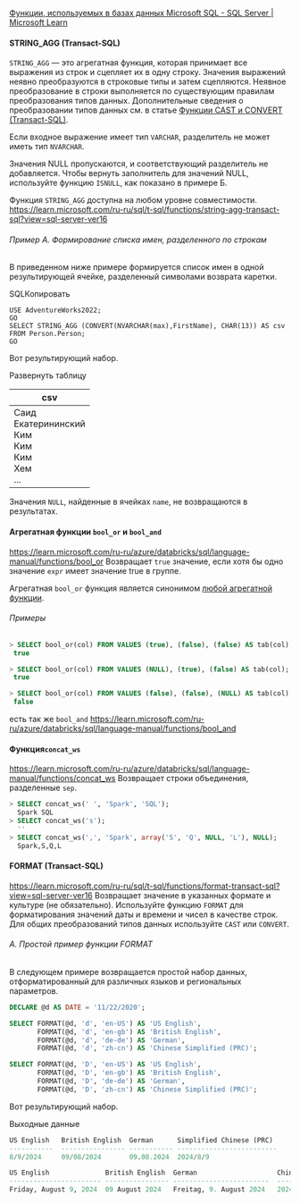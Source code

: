 [Функции, используемых в базах данных Microsoft SQL - SQL Server | Microsoft Learn](https://learn.microsoft.com/ru-ru/sql/t-sql/functions/functions?view=sql-server-ver16)

#### STRING_AGG (Transact-SQL)
`STRING_AGG` — это агрегатная функция, которая принимает все выражения из строк и сцепляет их в одну строку. Значения выражений неявно преобразуются в строковые типы и затем сцепляются. Неявное преобразование в строки выполняется по существующим правилам преобразования типов данных. Дополнительные сведения о преобразовании типов данных см. в статье [Функции CAST и CONVERT (Transact-SQL)](https://learn.microsoft.com/ru-ru/sql/t-sql/functions/cast-and-convert-transact-sql?view=sql-server-ver16).

Если входное выражение имеет тип `VARCHAR`, разделитель не может иметь тип `NVARCHAR`.

Значения NULL пропускаются, и соответствующий разделитель не добавляется. Чтобы вернуть заполнитель для значений NULL, используйте функцию `ISNULL`, как показано в примере Б.

Функция `STRING_AGG` доступна на любом уровне совместимости.
https://learn.microsoft.com/ru-ru/sql/t-sql/functions/string-agg-transact-sql?view=sql-server-ver16

###### Пример А. Формирование списка имен, разделенного по строкам

В приведенном ниже примере формируется список имен в одной результирующей ячейке, разделенный символами возврата каретки.

SQLКопировать

```
USE AdventureWorks2022;
GO
SELECT STRING_AGG (CONVERT(NVARCHAR(max),FirstName), CHAR(13)) AS csv 
FROM Person.Person;
GO
```

Вот результирующий набор.

Развернуть таблицу

|csv|
|---|
|Саид  <br>Екатерининский  <br>Ким  <br>Ким  <br>Ким  <br>Хем  <br>...|

Значения `NULL`, найденные в ячейках `name`, не возвращаются в результатах.
#### Агрегатная функции `bool_or` и `bool_and`
https://learn.microsoft.com/ru-ru/azure/databricks/sql/language-manual/functions/bool_or
Возвращает `true` значение, если хотя бы одно значение `expr` имеет значение true в группе.

Агрегатная `bool_or` функция является синонимом [любой агрегатной функции](https://learn.microsoft.com/ru-ru/azure/databricks/sql/language-manual/functions/any).
###### Примеры

```SQL
> SELECT bool_or(col) FROM VALUES (true), (false), (false) AS tab(col);
 true

> SELECT bool_or(col) FROM VALUES (NULL), (true), (false) AS tab(col);
 true

> SELECT bool_or(col) FROM VALUES (false), (false), (NULL) AS tab(col);
 false
```
есть так же `bool_and`
https://learn.microsoft.com/ru-ru/azure/databricks/sql/language-manual/functions/bool_and
####  Функция`concat_ws`
https://learn.microsoft.com/ru-ru/azure/databricks/sql/language-manual/functions/concat_ws
Возвращает строки объединения, разделенные `sep`.

```SQL
> SELECT concat_ws(' ', 'Spark', 'SQL');
  Spark SQL
> SELECT concat_ws('s');
  ''
> SELECT concat_ws(',', 'Spark', array('S', 'Q', NULL, 'L'), NULL);
  Spark,S,Q,L
```
#### FORMAT (Transact-SQL)
https://learn.microsoft.com/ru-ru/sql/t-sql/functions/format-transact-sql?view=sql-server-ver16
Возвращает значение в указанных формате и культуре (не обязательно). Используйте функцию `FORMAT` для форматирования значений даты и времени и чисел в качестве строк. Для общих преобразований типов данных используйте `CAST` или `CONVERT`.

###### А. Простой пример функции FORMAT

В следующем примере возвращается простой набор данных, отформатированный для различных языков и региональных параметров.

```SQL
DECLARE @d AS DATE = '11/22/2020';

SELECT FORMAT(@d, 'd', 'en-US') AS 'US English',
       FORMAT(@d, 'd', 'en-gb') AS 'British English',
       FORMAT(@d, 'd', 'de-de') AS 'German',
       FORMAT(@d, 'd', 'zh-cn') AS 'Chinese Simplified (PRC)';

SELECT FORMAT(@d, 'D', 'en-US') AS 'US English',
       FORMAT(@d, 'D', 'en-gb') AS 'British English',
       FORMAT(@d, 'D', 'de-de') AS 'German',
       FORMAT(@d, 'D', 'zh-cn') AS 'Chinese Simplified (PRC)';
```

Вот результирующий набор.

Выходные данные

```SQL
US English   British English  German      Simplified Chinese (PRC)
-----------  ---------------- ----------- -------------------------
8/9/2024     09/08/2024       09.08.2024  2024/8/9

US English              British English  German                    Chinese (Simplified PRC)
----------------------- ---------------- ------------------------  -------------------------
Friday, August 9, 2024  09 August 2024   Freitag, 9. August 2024   2024年8月9日
```